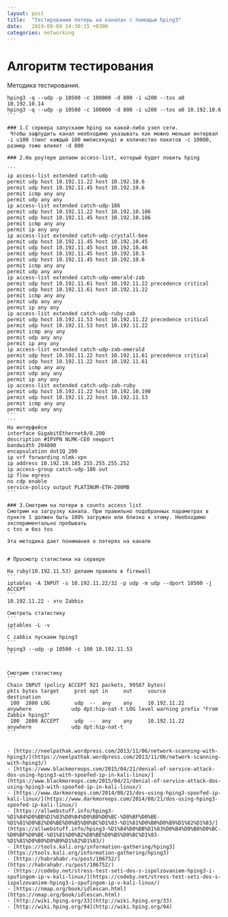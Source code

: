 ```yaml
---
layout: post
title:  "Тестирование потерь на каналах c помощью hping3"
date:   2019-09-04 14:30:15 +0300
categories: networking
---
```



# Алгоритм тестирования #

  
 Методика тестирования.
 ````
 hping3 -q --udp -p 10500 -c 100000 -d 800 -i u200 --tos a0 10.192.10.14
 hping3 -q --udp -p 10500 -c 100000 -d 800 -i u200 --tos a0 10.192.10.6
 ```
 
### 1.С сервера запускаем hping на какой-либо узел сети. 
  Чтобы зафлудить канал необходимо указывать как можно меньше интервал -i u100 (пинг каждый 100 милисекунд) и количество пакетов -с 10000, размер тоже влияет -d 800
  
### 2.На роутере делаем access-list, который будет ловить hping

```
ip access-list extended catch-udp
 permit udp host 10.192.11.22 host 10.192.10.6
 permit udp host 10.192.11.45 host 10.192.10.6
 permit icmp any any
 permit udp any any
ip access-list extended catch-udp-186
 permit udp host 10.192.11.22 host 10.192.10.186
 permit udp host 10.192.11.45 host 10.192.10.186
 permit icmp any any
 permit ip any any
ip access-list extended catch-udp-crystall-bee
 permit udp host 10.192.11.45 host 10.192.10.45
 permit udp host 10.192.11.45 host 10.192.10.46
 permit udp host 10.192.11.45 host 10.192.10.5
 permit udp host 10.192.11.45 host 10.192.10.6
 permit icmp any any
 permit udp any any
ip access-list extended catch-udp-emerald-zab
 permit udp host 10.192.11.61 host 10.192.11.22 precedence critical
 permit udp host 10.192.11.61 host 10.192.11.22
 permit icmp any any
 permit udp any any
 permit ip any any
ip access-list extended catch-udp-ruby-zab
 permit udp host 10.192.11.53 host 10.192.11.22 precedence critical
 permit udp host 10.192.11.53 host 10.192.11.22
 permit icmp any any
 permit udp any any
 permit ip any any
ip access-list extended catch-udp-zab-emerald
 permit udp host 10.192.11.22 host 10.192.11.61 precedence critical
 permit udp host 10.192.11.22 host 10.192.11.61
 permit icmp any any
 permit udp any any
 permit ip any any
ip access-list extended catch-udp-zab-ruby
 permit udp host 10.192.11.22 host 10.192.10.190
 permit udp host 10.192.11.22 host 10.192.11.53
 permit icmp any any
 permit udp any any
```
```
 На интерфейсе
 interface GigabitEthernet0/0.200
 description #IPVPN NLMK-CE0 newport
 bandwidth 204800
 encapsulation dot1Q 200
 ip vrf forwarding nlmk-vpn
 ip address 10.192.10.185 255.255.255.252
 ip access-group catch-udp-186 out
 ip flow egress
 no cdp enable
 service-policy output PLATINUM-ETH-200MB
```
 
### 3.Смотрим на потери в counts access list
Смотрим на загрузку канала. При правильно подобранных параметрах в пункте 1 должен быть 100% загружен или близко к этому. Необходимо экспериментально пробывать
с tos и без tos
    
Эта методика дает понимания о потерях на канале
    
    
# Просмотр статистики на сервере

На ruby(10.192.11.53) делаем правило в firewall
```
iptables -A INPUT -s 10.192.11.22/32 -p udp -m udp --dport 10500 -j ACCEPT
```
10.192.11.22 - это Zabbix

Смотреть статистику 
```
iptables -L -v
```
С zabbix пускаем hping3
```
hping3 --udp -p 10500 -c 100 10.192.11.53
```


Смотрим статистику
```
Chain INPUT (policy ACCEPT 921 packets, 99507 bytes)
 pkts bytes target     prot opt in     out     source               destination        
  100  2800 LOG        udp  --  any    any     10.192.11.22         anywhere             udp dpt:hip-nat-t LOG level warning prefix "From Zabbix hping3"
  100  2800 ACCEPT     udp  --  any    any     10.192.11.22         anywhere             udp dpt:hip-nat-t
```  

  
 - [https://neelpathak.wordpress.com/2013/11/06/network-scanning-with-hping3/](https://neelpathak.wordpress.com/2013/11/06/network-scanning-with-hping3/)
 - [https://www.blackmoreops.com/2015/04/21/denial-of-service-attack-dos-using-hping3-with-spoofed-ip-in-kali-linux/](https://www.blackmoreops.com/2015/04/21/denial-of-service-attack-dos-using-hping3-with-spoofed-ip-in-kali-linux/)
 - [https://www.darkmoreops.com/2014/08/21/dos-using-hping3-spoofed-ip-kali-linux/](https://www.darkmoreops.com/2014/08/21/dos-using-hping3-spoofed-ip-kali-linux/)
 - [https://allwebstuff.info/hping3-%D1%84%D0%BB%D1%83%D0%B4%D0%B8%D0%BC-%D0%BF%D0%BE-%D1%81%D0%B2%D0%BE%D0%B5%D0%BC%D1%83-%D1%81%D0%B0%D0%B9%D1%82%D1%83/](https://allwebstuff.info/hping3-%D1%84%D0%BB%D1%83%D0%B4%D0%B8%D0%BC-%D0%BF%D0%BE-%D1%81%D0%B2%D0%BE%D0%B5%D0%BC%D1%83-%D1%81%D0%B0%D0%B9%D1%82%D1%83/)
 - [https://tools.kali.org/information-gathering/hping3](https://tools.kali.org/information-gathering/hping3)
 - [https://habrahabr.ru/post/106752/](https://habrahabr.ru/post/106752/)
 - [https://codeby.net/stress-test-seti-dos-s-ispolzovaniem-hping3-i-spufingom-ip-v-kali-linux/](https://codeby.net/stress-test-seti-dos-s-ispolzovaniem-hping3-i-spufingom-ip-v-kali-linux/)
 - [https://nmap.org/book/idlescan.html](https://nmap.org/book/idlescan.html)
 - [http://wiki.hping.org/33](http://wiki.hping.org/33)
 - [http://wiki.hping.org/94](http://wiki.hping.org/94)
